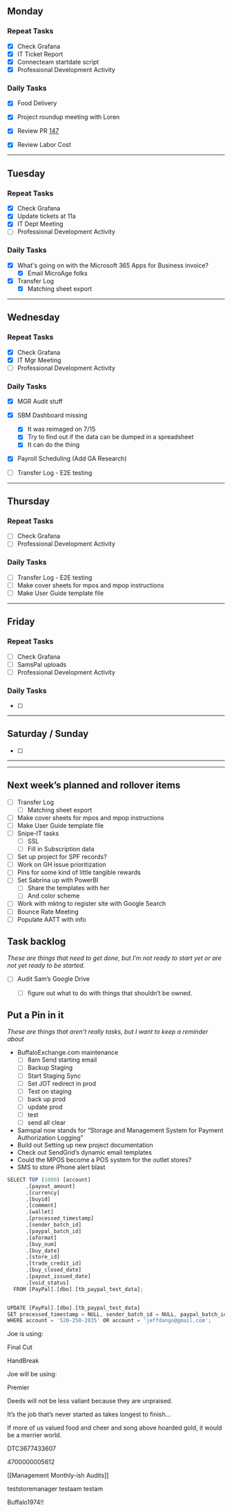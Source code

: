 
## Monday

### Repeat Tasks
- [x] Check Grafana
- [x] IT Ticket Report
- [x] Connecteam startdate script
- [x] Professional Development Activity
### Daily Tasks
- [x] Food Delivery
- [x] Project roundup meeting with Loren
- [x] Review PR [147](https://github.com/buffaloexchange/celeranttoolkit/pull/147)
- [x] Review Labor Cost

  
---
## Tuesday

### Repeat Tasks
- [x] Check Grafana
- [x] Update tickets at 11a
- [x] IT Dept Meeting
- [ ] Professional Development Activity
### Daily Tasks
- [x] What's going on with the Microsoft 365 Apps for Business invoice?
	- [x] Email MicroAge folks
- [x] Transfer Log
	- [x] Matching sheet export
---
## Wednesday

### Repeat Tasks
- [x] Check Grafana
- [x] IT Mgr Meeting
- [ ] Professional Development Activity
### Daily Tasks
- [x] MGR Audit stuff
- [x] SBM Dashboard missing
	- [x] It was reimaged on 7/15
	- [x] Try to find out if the data can be dumped in a spreadsheet
	- [x] It can do the thing
- [x] Payroll Scheduling (Add GA Research)
- [ ] Transfer Log - E2E testing



---
## Thursday

### Repeat Tasks
- [ ] Check Grafana
- [ ] Professional Development Activity
### Daily Tasks
- [ ] Transfer Log - E2E testing
- [ ] Make cover sheets for mpos and mpop instructions
- [ ] Make User Guide template file

---
## Friday

### Repeat Tasks
- [ ] Check Grafana
- [ ] SamsPal uploads
- [ ] Professional Development Activity
### Daily Tasks
- [ ] 
  
---
## Saturday / Sunday
- [ ] 
  
---
---
## Next week’s planned and rollover items

- [ ] Transfer Log
	- [ ] Matching sheet export
- [ ] Make cover sheets for mpos and mpop instructions
- [ ] Make User Guide template file
- [ ] Snipe-IT tasks
	- [ ] SSL
	- [ ] Fill in Subscription data
- [ ] Set up project for SPF records?
- [ ] Work on GH issue prioritization
- [ ] Pins for some kind of little tangible rewards
- [ ] Set Sabrina up with PowerBI
    - [ ] Share the templates with her
    - [ ] And color scheme
- [ ] Work with mktng to register site with Google Search
- [ ] Bounce Rate Meeting
- [ ] Populate AATT with info

## Task backlog

_These are things that need to get done, but I’m not ready to start yet or are not yet ready to be started._

- [ ] Audit Sam’s Google Drive
    - [ ] figure out what to do with things that shouldn’t be owned.

  

## Put a Pin in it

_These are things that aren’t really tasks, but I want to keep a reminder about_

- BuffaloExchange.com maintenance
    - [ ] 8am Send starting email
    - [ ] Backup Staging
    - [ ] Start Staging Sync
    - [ ] Set JOT redirect in prod
    - [ ] Test on staging
    - [ ] back up prod
    - [ ] update prod
    - [ ] test
    - [ ] send all clear

- Samspal now stands for “Storage and Management System for Payment Authorization Logging”
- Build out Setting up new project documentation
- Check out SendGrid’s dynamic email templates
- Could the MPOS become a POS system for the outlet stores?
- SMS to store iPhone alert blast

  

  

```JavaScript
SELECT TOP (1000) [account]
      ,[payout_amount]
      ,[currency]
      ,[buyid]
      ,[comment]
      ,[wallet]
      ,[processed_timestamp]
      ,[sender_batch_id]
      ,[paypal_batch_id]
      ,[aformat]
      ,[buy_num]
      ,[buy_date]
      ,[store_id]
      ,[trade_credit_id]
      ,[buy_closed_date]
      ,[payout_issued_date]
      ,[void_status]
  FROM [PayPal].[dbo].[tb_paypal_test_data];


UPDATE [PayPal].[dbo].[tb_paypal_test_data]
SET processed_timestamp = NULL, sender_batch_id = NULL, paypal_batch_id = NULL
WHERE account = '520-250-2835' OR account = 'jeffdango@gmail.com';
```

Joe is using:

Final Cut

HandBreak

Joe will be using:

Premier

  

  

  

  

Deeds will not be less valiant because they are unpraised.

It’s the job that’s never started as takes longest to finish…

If more of us valued food and cheer and song above hoarded gold, it would be a merrier world.

  

  

DTC3677433607

4700000005612

  

[[Management Monthly-ish Audits]]


teststoremanager
testaam
testam

Buffalo1974!!